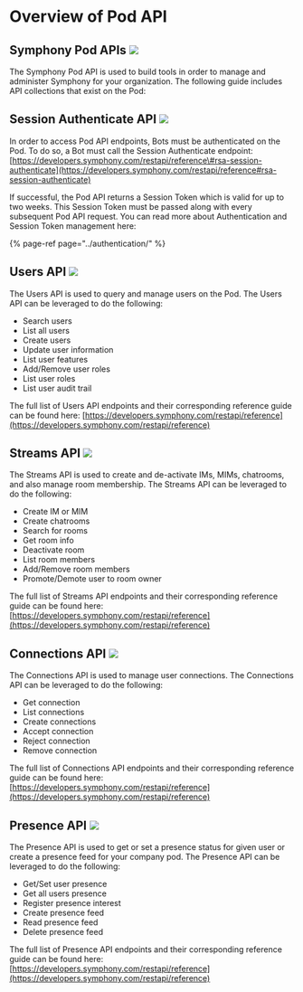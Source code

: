 # Overview of Pod API

## Symphony Pod APIs ![](../../.gitbook/assets/pod_bg.png)

The Symphony Pod API is used to build tools in order to manage and administer Symphony for your organization. The following guide includes API collections that exist on the Pod:

## Session Authenticate API ![](../../.gitbook/assets/api_bg.png)

In order to access Pod API endpoints, Bots must be authenticated on the Pod. To do so, a Bot must call the Session Authenticate endpoint: [https://developers.symphony.com/restapi/reference\#rsa-session-authenticate](https://developers.symphony.com/restapi/reference#rsa-session-authenticate)

If successful, the Pod API returns a Session Token which is valid for up to two weeks. This Session Token must be passed along with every subsequent Pod API request. You can read more about Authentication and Session Token management here:

{% page-ref page="../authentication/" %}

## Users API ![](../../.gitbook/assets/api_bg.png)

The Users API is used to query and manage users on the Pod. The Users API can be leveraged to do the following:

* Search users
* List all users
* Create users
* Update user information
* List user features
* Add/Remove user roles
* List user roles
* List user audit trail

The full list of Users API endpoints and their corresponding reference guide can be found here: [https://developers.symphony.com/restapi/reference](https://developers.symphony.com/restapi/reference)

## Streams API ![](../../.gitbook/assets/api_bg.png)

The Streams API is used to create and de-activate IMs, MIMs, chatrooms, and also manage room membership. The Streams API can be leveraged to do the following:

* Create IM or MIM
* Create chatrooms
* Search for rooms
* Get room info
* Deactivate room
* List room members
* Add/Remove room members
* Promote/Demote user to room owner

The full list of Streams API endpoints and their corresponding reference guide can be found here: [https://developers.symphony.com/restapi/reference](https://developers.symphony.com/restapi/reference)

## Connections API ![](../../.gitbook/assets/api_bg.png)

The Connections API is used to manage user connections. The Connections API can be leveraged to do the following:

* Get connection
* List connections
* Create connections
* Accept connection
* Reject connection
* Remove connection

The full list of Connections API endpoints and their corresponding reference guide can be found here: [https://developers.symphony.com/restapi/reference](https://developers.symphony.com/restapi/reference)

## Presence API ![](../../.gitbook/assets/api_bg.png)

The Presence API is used to get or set a presence status for given user or create a presence feed for your company pod. The Presence API can be leveraged to do the following:

* Get/Set user presence
* Get all users presence
* Register presence interest
* Create presence feed
* Read presence feed
* Delete presence feed

The full list of Presence API endpoints and their corresponding reference guide can be found here: [https://developers.symphony.com/restapi/reference](https://developers.symphony.com/restapi/reference)

